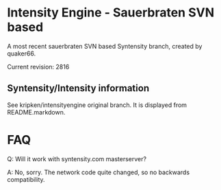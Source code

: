 Intensity Engine - Sauerbraten SVN based
================

A most recent sauerbraten SVN based Syntensity branch,
created by quaker66.

Current revision: 2816


Syntensity/Intensity information
--------------------

See kripken/intensityengine original branch. It is displayed
from README.markdown.


FAQ
=====

Q: Will it work with syntensity.com masterserver?

A: No, sorry. The network code quite changed, so no backwards compatibility.
